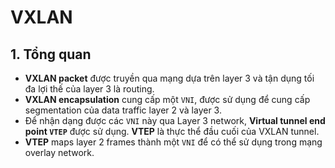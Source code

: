 # VXLAN
## 1. Tổng quan
- **VXLAN packet** được truyền qua mạng dựa trên layer 3 và tận dụng tối đa lợi thế của layer 3 là routing.
- **VXLAN encapsulation** cung cấp một `VNI`, được sử dụng để cung cấp segmentation của data traffic layer 2 và layer 3.
- Để nhận dạng được các `VNI` này qua Layer 3 network, **Virtual tunnel end point `VTEP`** được sử dụng. **VTEP** là thực thể đầu cuối của VXLAN tunnel.
- **VTEP** maps layer 2 frames thành một `VNI` để có thể sử dụng trong mạng overlay network.